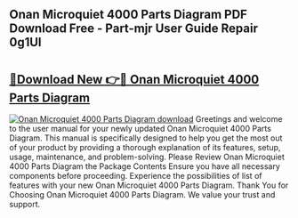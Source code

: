 ## Onan Microquiet 4000 Parts Diagram PDF Download Free - Part-mjr User Guide Repair 0g1UI

# <h2><a href="http://dfm9ex.blite.top/?on=Onan+Microquiet+4000+Parts+Diagram">🔗Download New 👉🔴 Onan Microquiet 4000 Parts Diagram</a></h2>

[![Onan Microquiet 4000 Parts Diagram download](https://i.imgur.com/lujVjoI.png)](http://dfm9ex.blite.top/?on=Onan+Microquiet+4000+Parts+Diagram)
Greetings and welcome to the user manual for your newly updated Onan Microquiet 4000 Parts Diagram. This manual is specifically designed to help you get the most out of your product by providing a thorough explanation of its features, setup, usage, maintenance, and problem-solving. Please Review Onan Microquiet 4000 Parts Diagram the Package Contents Ensure you have all necessary components before proceeding. Experience the possibilities of list of features with your new Onan Microquiet 4000 Parts Diagram. Thank You for Choosing Onan Microquiet 4000 Parts Diagram. We value your trust and support.
